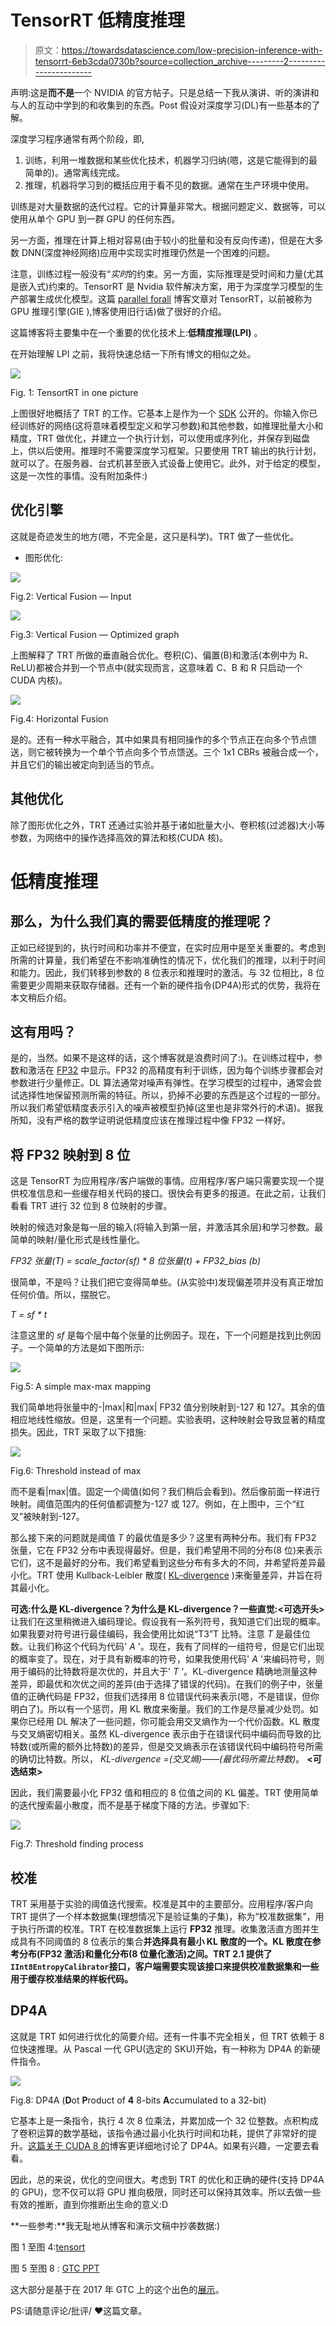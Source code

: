 # TensorRT 低精度推理

> 原文：<https://towardsdatascience.com/low-precision-inference-with-tensorrt-6eb3cda0730b?source=collection_archive---------2----------------------->

声明:这是**而不是**一个 NVIDIA 的官方帖子。只是总结一下我从演讲、听的演讲和与人的互动中学到的和收集到的东西。Post 假设对深度学习(DL)有一些基本的了解。

深度学习程序通常有两个阶段，即,

1.  训练，利用一堆数据和某些优化技术，机器学习归纳(嗯，这是它能得到的最简单的)。通常离线完成。
2.  推理，机器将学习到的概括应用于看不见的数据。通常在生产环境中使用。

训练是对大量数据的迭代过程。它的计算量非常大。根据问题定义、数据等，可以使用从单个 GPU 到一群 GPU 的任何东西。

另一方面，推理在计算上相对容易(由于较小的批量和没有反向传递)，但是在大多数 DNN(深度神经网络)应用中实现实时推理仍然是一个困难的问题。

注意，训练过程一般没有“*实时*的约束。另一方面，实际推理是受时间和力量(尤其是嵌入式)约束的。TensorRT 是 Nvidia 软件解决方案，用于为深度学习模型的生产部署生成优化模型。这篇 [parallel forall](https://devblogs.nvidia.com/parallelforall/production-deep-learning-nvidia-gpu-inference-engine/) 博客文章对 TensorRT，以前被称为 GPU 推理引擎(GIE ),博客使用旧行话)做了很好的介绍。

这篇博客将主要集中在一个重要的优化技术上:**低精度推理(LPI)** 。

在开始理解 LPI 之前，我将快速总结一下所有博文的相似之处。

![](img/e8fb8b1d1063de3e11270b629a1b7d6b.png)

Fig. 1: TensortRT in one picture

上图很好地概括了 TRT 的工作。它基本上是作为一个 [SDK](https://developer.nvidia.com/tensorrt) 公开的。你输入你已经训练好的网络(这将意味着模型定义和学习参数)和其他参数，如推理批量大小和精度，TRT 做优化，并建立一个执行计划，可以使用或序列化，并保存到磁盘上，供以后使用。推理时不需要深度学习框架。只要使用 TRT 输出的执行计划，就可以了。在服务器、台式机甚至嵌入式设备上使用它。此外，对于给定的模型，这是一次性的事情。没有附加条件:)

## 优化引擎

这就是奇迹发生的地方(嗯，不完全是，这只是科学)。TRT 做了一些优化。

*   图形优化:

![](img/b8fe57e46862ba1518645ef20b77d057.png)

Fig.2: Vertical Fusion — Input

![](img/79f781e9669c7d8e3c180a8225a04fc0.png)

Fig.3: Vertical Fusion — Optimized graph

上图解释了 TRT 所做的垂直融合优化。卷积(C)、偏置(B)和激活(本例中为 R、ReLU)都被合并到一个节点中(就实现而言，这意味着 C、B 和 R 只启动一个 CUDA 内核)。

![](img/5ea3cd4c42f9036d1b1b530c4a416314.png)

Fig.4: Horizontal Fusion

是的。还有一种水平融合，其中如果具有相同操作的多个节点正在向多个节点馈送，则它被转换为一个单个节点向多个节点馈送。三个 1x1 CBRs 被融合成一个，并且它们的输出被定向到适当的节点。

## 其他优化

除了图形优化之外，TRT 还通过实验并基于诸如批量大小、卷积核(过滤器)大小等参数，为网络中的操作选择高效的算法和核(CUDA 核)。

# 低精度推理

## 那么，为什么我们真的需要低精度的推理呢？

正如已经提到的，执行时间和功率并不便宜，在实时应用中是至关重要的。考虑到所需的计算量，我们希望在不影响准确性的情况下，优化我们的推理，以利于时间和能力。因此，我们转移到参数的 8 位表示和推理时的激活。与 32 位相比，8 位需要更少周期来获取存储器。还有一个新的硬件指令(DP4A)形式的优势，我将在本文稍后介绍。

## 这有用吗？

是的，当然。如果不是这样的话，这个博客就是浪费时间了:)。在训练过程中，参数和激活在 [FP32](https://en.wikipedia.org/wiki/Single-precision_floating-point_format) 中显示。FP32 的高精度有利于训练，因为每个训练步骤都会对参数进行少量修正。DL 算法通常对噪声有弹性。在学习模型的过程中，通常会尝试选择性地保留预测所需的特征。所以，扔掉不必要的东西是这个过程的一部分。所以我们希望低精度表示引入的噪声被模型扔掉(这里也是非常外行的术语)。据我所知，没有严格的数学证明说低精度应该在推理过程中像 FP32 一样好。

## 将 FP32 映射到 8 位

这是 TensorRT 为应用程序/客户端做的事情。应用程序/客户端只需要实现一个提供校准信息和一些缓存相关代码的接口。很快会有更多的报道。在此之前，让我们看看 TRT 进行 32 位到 8 位映射的步骤。

映射的候选对象是每一层的输入(将输入到第一层，并激活其余层)和学习参数。最简单的映射/量化形式是线性量化。

*FP32 张量(T) = scale_factor(sf) * 8 位张量(t)* *+ FP32_bias (b)*

很简单，不是吗？让我们把它变得简单些。(从实验中)发现偏差项并没有真正增加任何价值。所以，摆脱它。

*T = sf * t*

注意这里的 *sf* 是每个层中每个张量的比例因子。现在，下一个问题是找到比例因子。一个简单的方法是如下图所示:

![](img/8f7b75bae3ffe6e47bc3abb5da1bb1aa.png)

Fig.5: A simple max-max mapping

我们简单地将张量中的-|max|和|max| FP32 值分别映射到-127 和 127。其余的值相应地线性缩放。但是，这里有一个问题。实验表明，这种映射会导致显著的精度损失。因此，TRT 采取了以下措施:

![](img/177c86fb094a2205184f023c67fce5e8.png)

Fig.6: Threshold instead of max

而不是看|max|值。固定一个阈值(如何？我们稍后会看到)。然后像前面一样进行映射。阈值范围内的任何值都调整为-127 或 127。例如，在上图中，三个“红叉”被映射到-127。

那么接下来的问题就是阈值 *T* 的最优值是多少？这里有两种分布。我们有 FP32 张量，它在 FP32 分布中表现得最好。但是，我们希望用不同的分布(8 位)来表示它们，这不是最好的分布。我们希望看到这些分布有多大的不同，并希望将差异最小化。TRT 使用 Kullback-Leibler 散度( [KL-divergence](https://en.wikipedia.org/wiki/Kullback%E2%80%93Leibler_divergence) )来衡量差异，并旨在将其最小化。

**可选:什么是 KL-divergence？为什么是 KL-divergence？一些直觉:<可选开头>** 让我们在这里稍微进入编码理论。假设我有一系列符号，我知道它们出现的概率。如果我要对符号进行最佳编码，我会使用比如说“T3”T 比特。注意 *T* 是最佳位数。让我们称这个代码为代码' *A* '。现在，我有了同样的一组符号，但是它们出现的概率变了。现在，对于具有新概率的符号，如果我使用代码' *A* '来编码符号，则用于编码的比特数将是次优的，并且大于' *T* '。KL-divergence 精确地测量这种差异，即最优和次优之间的差异(由于选择了错误的代码)。在我们的例子中，张量值的正确代码是 FP32，但我们选择用 8 位错误代码来表示(嗯，不是错误，但你明白了)。所以有一个惩罚，用 KL 散度来衡量。我们的工作是尽量减少处罚。如果你已经用 DL 解决了一些问题，你可能会用交叉熵作为一个代价函数。KL 散度与交叉熵密切相关。虽然 KL-divergence 表示由于在错误代码中编码而导致的比特数(或所需的额外比特数)的差异，但是交叉熵表示在该错误代码中编码符号所需的确切比特数。所以， *KL-divergence =(交叉熵)——(最优码所需比特数)*。 **<可选结束>**

因此，我们需要最小化 FP32 值和相应的 8 位值之间的 KL 偏差。TRT 使用简单的迭代搜索最小散度，而不是基于梯度下降的方法。步骤如下:

![](img/7170512228c7c85de3b18403ba0f8c2c.png)

Fig.7: Threshold finding process

## 校准

TRT 采用基于实验的阈值迭代搜索。校准是其中的主要部分。应用程序/客户向 TRT 提供了一个样本数据集(理想情况下是验证集的子集)，称为“校准数据集”，用于执行所谓的校准。TRT 在校准数据集上运行 **FP32** 推理。收集激活直方图并生成具有不同阈值的 8 位表示的集合**并选择具有最小 KL 散度的一个。KL 散度在参考分布(FP32 激活)和量化分布(8 位量化激活)之间。TRT 2.1 提供了`IInt8EntropyCalibrator`接口，客户端需要实现该接口来提供校准数据集和一些用于缓存校准结果的样板代码。**

## DP4A

这就是 TRT 如何进行优化的简要介绍。还有一件事不完全相关，但 TRT 依赖于 8 位快速推理。从 Pascal 一代 GPU(选定的 SKU)开始，有一种称为 DP4A 的新硬件指令。

![](img/fdbbc103bda00cfe62a8cf387cd3f8d8.png)

Fig.8: DP4A (**D**ot **P**roduct of **4** 8-bits **A**ccumulated to a 32-bit)

它基本上是一条指令，执行 4 次 8 位乘法，并累加成一个 32 位整数。点积构成了卷积运算的数学基础，该指令通过最小化执行时间和功耗，提供了非常好的提升。[这篇关于 CUDA 8 的](https://devblogs.nvidia.com/parallelforall/mixed-precision-programming-cuda-8/)博客更详细地讨论了 DP4A。如果有兴趣，一定要去看看。

因此，总的来说，优化的空间很大。考虑到 TRT 的优化和正确的硬件(支持 DP4A 的 GPU)，您不仅可以将 GPU 推向极限，同时还可以保持其效率。所以去做一些有效的推断，直到你推断出生命的意义:D

**一些参考:**我无耻地从博客和演示文稿中抄袭数据:)

图 1 至图 4:[tensort](https://devblogs.nvidia.com/parallelforall/deploying-deep-learning-nvidia-tensorrt/)

图 5 至图 8 : [GTC PPT](http://on-demand.gputechconf.com/gtc/2017/presentation/s7310-8-bit-inference-with-tensorrt.pdf)

这大部分是基于在 2017 年 GTC 上的这个出色的[展示](http://on-demand.gputechconf.com/gtc/2017/video/s7310-szymon-migacz-8-bit-inference-with-tensorrt.mp4)。

PS:请随意评论/批评/ ♥这篇文章。